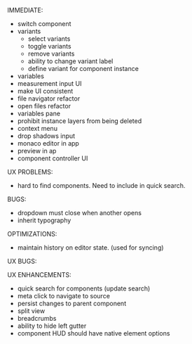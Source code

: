 IMMEDIATE:

* switch component
* variants
  * select variants
  * toggle variants
  * remove variants
  * ability to change variant label
  * define variant for component instance
* variables
* measurement input UI
* make UI consistent
* file navigator refactor
* open files refactor
* variables pane
* prohibit instance layers from being deleted
* context menu
* drop shadows input
* monaco editor in app
* preview in ap
* component controller UI


UX PROBLEMS:

* hard to find components. Need to include in quick search.

BUGS:

* dropdown must close when another opens
* inherit typography

OPTIMIZATIONS:

* maintain history on editor state. (used for syncing)

UX BUGS:


UX ENHANCEMENTS:

* quick search for components (update search)
* meta click to navigate to source
* persist changes to parent component
* split view
* breadcrumbs
* ability to hide left gutter
* component HUD should have native element options


